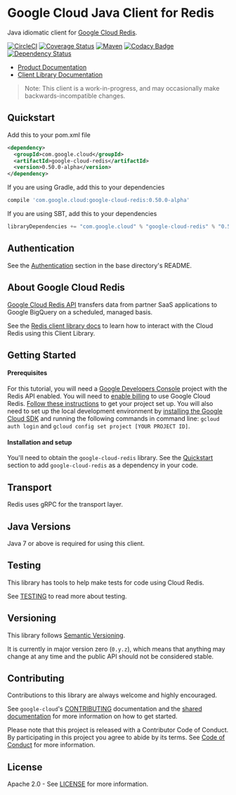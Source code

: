 Google Cloud Java Client for Redis
==================================

Java idiomatic client for [Google Cloud Redis][cloud-redis].

[![CircleCI](https://circleci.com/gh/GoogleCloudPlatform/google-cloud-java/tree/master.svg?style=shield)](https://circleci.com/gh/GoogleCloudPlatform/google-cloud-java/tree/master)
[![Coverage Status](https://coveralls.io/repos/GoogleCloudPlatform/google-cloud-java/badge.svg?branch=master)](https://coveralls.io/r/GoogleCloudPlatform/google-cloud-java?branch=master)
[![Maven](https://img.shields.io/maven-central/v/com.google.cloud/google-cloud-redis.svg)]( https://img.shields.io/maven-central/v/com.google.cloud/google-cloud-redis.svg)
[![Codacy Badge](https://api.codacy.com/project/badge/grade/9da006ad7c3a4fe1abd142e77c003917)](https://www.codacy.com/app/mziccard/google-cloud-java)
[![Dependency Status](https://www.versioneye.com/user/projects/58fe4c8d6ac171426c414772/badge.svg?style=flat)](https://www.versioneye.com/user/projects/58fe4c8d6ac171426c414772)

- [Product Documentation][redis-product-docs]
- [Client Library Documentation][redis-client-lib-docs]

> Note: This client is a work-in-progress, and may occasionally
> make backwards-incompatible changes.

Quickstart
----------

[//]: # ({x-version-update-start:google-cloud-redis:released})
Add this to your pom.xml file
```xml
<dependency>
  <groupId>com.google.cloud</groupId>
  <artifactId>google-cloud-redis</artifactId>
  <version>0.50.0-alpha</version>
</dependency>
```
If you are using Gradle, add this to your dependencies
```Groovy
compile 'com.google.cloud:google-cloud-redis:0.50.0-alpha'
```
If you are using SBT, add this to your dependencies
```Scala
libraryDependencies += "com.google.cloud" % "google-cloud-redis" % "0.50.0-alpha"
```
[//]: # ({x-version-update-end})

Authentication
--------------

See the [Authentication](https://github.com/GoogleCloudPlatform/google-cloud-java#authentication) section in the base directory's README.

About Google Cloud Redis
--------------------------

[Google Cloud Redis API][cloud-redis] transfers data from partner
SaaS applications to Google BigQuery on a scheduled, managed basis.

See the [Redis client library docs][redis-client-lib-docs] to learn how to interact with the
Cloud Redis using this Client Library.

Getting Started
---------------
#### Prerequisites
For this tutorial, you will need a
[Google Developers Console](https://console.developers.google.com/) project with the Redis API
enabled. You will need to [enable billing](https://support.google.com/cloud/answer/6158867?hl=en) to
use Google Cloud Redis.
[Follow these instructions](https://cloud.google.com/docs/authentication#preparation) to get your
project set up. You will also need to set up the local development environment by [installing the
Google Cloud SDK](https://cloud.google.com/sdk/) and running the following commands in command line:
`gcloud auth login` and `gcloud config set project [YOUR PROJECT ID]`.

#### Installation and setup
You'll need to obtain the `google-cloud-redis` library.  See the [Quickstart](#quickstart) section
to add `google-cloud-redis` as a dependency in your code.

Transport
---------
Redis uses gRPC for the transport layer.

Java Versions
-------------

Java 7 or above is required for using this client.

Testing
-------

This library has tools to help make tests for code using Cloud Redis.

See [TESTING] to read more about testing.

Versioning
----------

This library follows [Semantic Versioning](http://semver.org/).

It is currently in major version zero (``0.y.z``), which means that anything
may change at any time and the public API should not be considered
stable.

Contributing
------------

Contributions to this library are always welcome and highly encouraged.

See `google-cloud`'s [CONTRIBUTING] documentation and the [shared documentation](https://github.com/GoogleCloudPlatform/gcloud-common/blob/master/contributing/readme.md#how-to-contribute-to-gcloud) for more information on how to get started.

Please note that this project is released with a Contributor Code of Conduct. By participating in this project you agree to abide by its terms. See [Code of Conduct][code-of-conduct] for more information.

License
-------

Apache 2.0 - See [LICENSE] for more information.


[CONTRIBUTING]:https://github.com/GoogleCloudPlatform/google-cloud-java/blob/master/CONTRIBUTING.md
[code-of-conduct]:https://github.com/GoogleCloudPlatform/google-cloud-java/blob/master/CODE_OF_CONDUCT.md#contributor-code-of-conduct
[LICENSE]: https://github.com/GoogleCloudPlatform/google-cloud-java/blob/master/LICENSE
[TESTING]: https://github.com/GoogleCloudPlatform/google-cloud-java/blob/master/TESTING.md#testing-code-that-uses-redis

[cloud-redis]: https://cloud.google.com/memorystore/
[redis-product-docs]: https://cloud.google.com/memorystore/docs/redis/
[redis-client-lib-docs]: https://googlecloudplatform.github.io/google-cloud-java/google-cloud-clients/apidocs/index.html?com/google/cloud/redis/v1/package-summary.html
